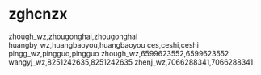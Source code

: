# zghcnzx
zhough_wz,zhougonghai,zhougonghai
huangby_wz,huangbaoyou,huangbaoyou
ces,ceshi,ceshi
pingg_wz,pingguo,pingguo
zhough_wz,6599623552,6599623552
wangyj_wz,8251242635,8251242635
zhenj_wz,7066288341,7066288341
